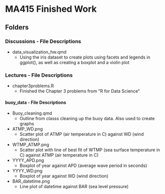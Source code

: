 # MA415 Finished Work

## Folders
### Discussions - File Descriptions
* data_visualization_hw.qmd
  * Using the iris dataset to create plots using facets and legends in ggplot(), as well as creating a boxplot and a violin plot

### Lectures - File Descriptions
* chapter3problems.R
  * Finished the Chapter 3 problems from "R for Data Science"
#### buoy_data - File Descriptions
* Buoy_cleaning.qmd
  * Outline from classs cleaning up the buoy data. Also used to create graphs
* ATMP_WD.png
  * Scatter plot of ATMP (air temperature in C) against WD (wind direction)
* WTMP_ATMP.png
  * Scatter plot with line of best fit of WTMP (sea surface temperature in C) against ATMP (air temperature in C)
* YYYY_APD.png
  * Boxplot of year against APD (average wave period in seconds)
* YYYY_WD.png
  * Boxplot of year against WD (wind direction)
* BAR_datetime.png
  * Line plot of datetime against BAR (sea level pressure)

